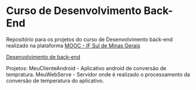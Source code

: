 # Curso de Desenvolvimento Back-End

Repositório para os projetos do curso de Desenvolvimento back-end realizado na plataforma [MOOC - IF Sul de Minas Gerais](https://mooc.ifsuldeminas.edu.br/)

[Desenvolvimento de back-end](https://mooc.ifsuldeminas.edu.br/course/backend/intro/)

Projetos:
MeuClienteAndroid - Aplicativo android de conversão de tempratura.
MeuWebServe - Servidor onde é realizado o processamento da conversão de temperatura do aplicativo.

